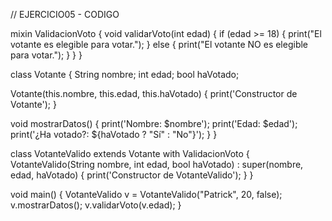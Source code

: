  // EJERCICIO05 - CODIGO

mixin ValidacionVoto {
  void validarVoto(int edad) {
    if (edad >= 18) {
      print("El votante es elegible para votar.");
    } else {
      print("El votante NO es elegible para votar.");
    }
  }
}

class Votante {
  String nombre;
  int edad;
  bool haVotado;

  Votante(this.nombre, this.edad, this.haVotado) {
    print('Constructor de Votante');
  }

  void mostrarDatos() {
    print('Nombre: $nombre');
    print('Edad: $edad');
    print('¿Ha votado?: ${haVotado ? "Sí" : "No"}');
  }
}

class VotanteValido extends Votante with ValidacionVoto {
  VotanteValido(String nombre, int edad, bool haVotado)
      : super(nombre, edad, haVotado) {
    print('Constructor de VotanteValido');
  }
}


void main() {
  VotanteValido v = VotanteValido("Patrick", 20, false);
  v.mostrarDatos();
  v.validarVoto(v.edad);
}

